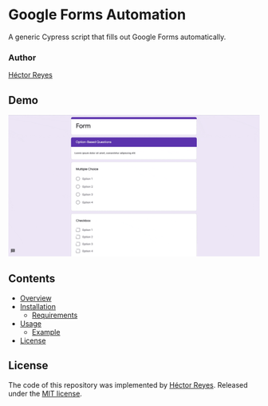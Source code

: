 # Google Forms Automation
A generic Cypress script that fills out Google Forms automatically.

### Author
[Héctor Reyes](https://github.com/hreyesm)

## Demo
![gfa](./img/gfa.gif)

## Contents
* [Overview](#overview)
* [Installation](#installation)
  * [Requirements](#requirements)
* [Usage](#usage)
  * [Example](#example)
* [License](#license)

## License
The code of this repository was implemented by [Héctor Reyes](https://github.com/hreyesm). Released under the [MIT license](./LICENSE).
